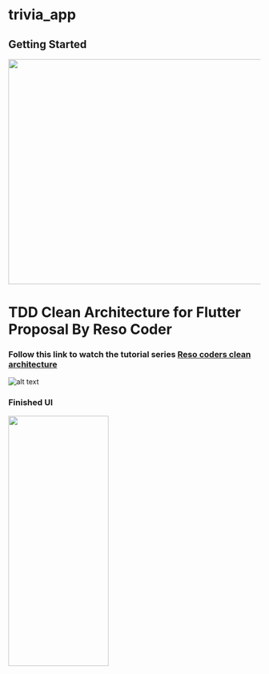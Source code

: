 # trivia_app


## Getting Started

<img src="https://blog.cleancoder.com/uncle-bob/images/2012-08-13-the-clean-architecture/CleanArchitecture.jpg"  width="600" height="450">

# TDD Clean Architecture for Flutter Proposal By Reso Coder
### Follow this link to watch the tutorial series [Reso coders clean architecture](https://resocoder.com/flutter-clean-architecture-tdd/)

![alt text](https://i0.wp.com/resocoder.com/wp-content/uploads/2019/08/Clean-Architecture-Flutter-Diagram.png?w=556&ssl=1)

### Finished UI
<img src="https://i1.wp.com/resocoder.com/wp-content/uploads/2019/09/app-ui.png?resize=576%2C1024&ssl=10"  width="200" height="500">
